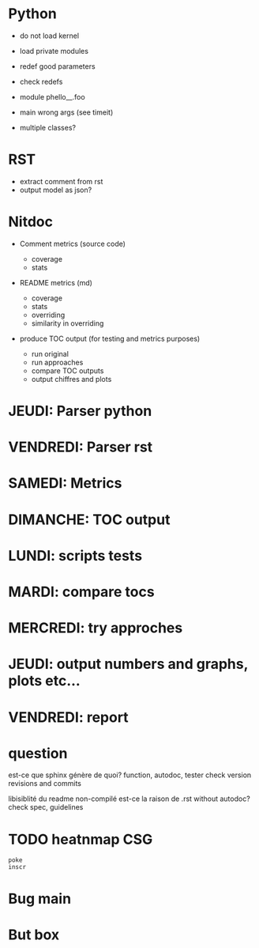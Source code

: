 # Python

* do not load kernel
* load private modules
* redef good parameters
* check redefs

* module phello__.foo
* main wrong args (see timeit)
* multiple classes?

# RST

* extract comment from rst
* output model as json?

# Nitdoc

* Comment metrics (source code)
	* coverage
	* stats
* README metrics (md)
	* coverage
	* stats
	* overriding
	* similarity in overriding

* produce TOC output (for testing and metrics purposes)
	* run original
	* run approaches
	* compare TOC outputs
	* output chiffres and plots

# JEUDI: Parser python
# VENDREDI: Parser rst
# SAMEDI: Metrics
# DIMANCHE: TOC output
# LUNDI: scripts tests
# MARDI: compare tocs
# MERCREDI: try approches
# JEUDI: output numbers and graphs, plots etc...
# VENDREDI: report

# question

est-ce que sphinx génère de quoi?
	function, autodoc, tester
	check version revisions and commits

libisiblité du readme non-compilé
	est-ce la raison de .rst without autodoc?
	check spec, guidelines

# TODO heatnmap CSG
	poke
	inscr

# Bug main
# But box
